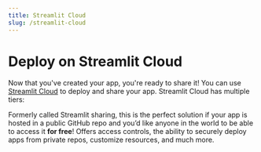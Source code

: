 ```yaml
---
title: Streamlit Cloud
slug: /streamlit-cloud
---
```


# Deploy on Streamlit Cloud

Now that you've created your app, you're ready to share it! You can use [Streamlit
Cloud](https://streamlit.io/cloud) to deploy and share your app. Streamlit Cloud has multiple tiers:

<InlineCalloutContainer>
  <InlineCallout
    color="l-blue-70"
    icon="description"
    bold="Community tier."
    href="/streamlit-cloud/community"
  >
    Formerly called Streamlit sharing, this is the perfect solution if your app is hosted in a public GitHub repo and you’d like anyone in the world to be able to access it <b>for free</b>!
  </InlineCallout>
  <InlineCallout
    color="l-blue-70"
    icon="description"
    bold="Teams and enterprise."
    href="/streamlit-cloud/enterprise"
  >
    Offers access controls, the ability to securely deploy apps from private repos, customize resources, and much more.
  </InlineCallout>
</InlineCalloutContainer>

